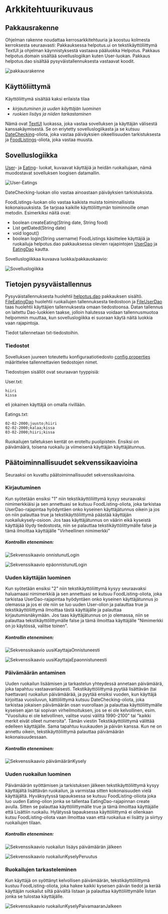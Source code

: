 # Arkkitehtuurikuvaus

## Pakkausrakenne

Ohjelman rakenne noudattaa kerrosarkkitehtuuria ja koostuu kolmesta kerroksesta seuraavasti:
Pakkauksessa helpotus.ui on tekstikäyttöliittymä TextUI ja ohjelman käynnistyksestä vastaava pääluokka Helpotus. Pakkaus helpotus.domain sisältää sovelluslogiikan kuten User-luokan. Pakkaus helpotus.dao sisältää pysyväistallennuksesta vastaavat koodit.

![pakkausrakenne](https://user-images.githubusercontent.com/74470219/118138849-75469080-b40f-11eb-90bb-0ba304487212.jpeg)

## Käyttöliittymä

Käyttöliittymä sisältää kaksi erilaista tilaa
* *kirjautuminen ja uuden käyttäjän luominen*
* *ruokien lisäys ja niiden tarkastaminen*

Nämä ovat [TextUI](https://github.com/KilpiV/ot-harjoitustyo/blob/master/Helpotus/src/main/java/helpotus/ui/TextUI.java) luokassa, joka vastaa sovelluksen ja käyttäjän välisestä kanssakäymisestä. Se on eriytetty sovelluslogiikasta ja se kutsuu [DateChecking](https://github.com/KilpiV/ot-harjoitustyo/blob/master/Helpotus/src/main/java/helpotus/domain/DateChecking.java)-oliota, joka vastaa päiväyksien oikeellisuuden tarkistuksesta ja [FoodListings](https://github.com/KilpiV/ot-harjoitustyo/blob/master/Helpotus/src/main/java/helpotus/domain/FoodListings.java)-oliota, joka vastaa muusta.

## Sovelluslogiikka

[User](https://github.com/KilpiV/ot-harjoitustyo/blob/master/Helpotus/src/main/java/helpotus/domain/User.java)- ja [Eating](https://github.com/KilpiV/ot-harjoitustyo/blob/master/Helpotus/src/main/java/helpotus/domain/Eating.java)- luokat, kuvaavat käyttäjiä ja heidän ruokailujaan, nämä muodostavat sovelluksen loogisen datamallin.

![User-Eatings](https://user-images.githubusercontent.com/74470219/118142990-90b39a80-b413-11eb-88ef-c71d6e485e1f.JPG)

DateChecking-luokan olio vastaa ainoastaan päiväyksien tarkistuksista.

FoodListings-luokan olio vastaa kaikista muista toiminnallisista kokonaisuuksista. Se tarjoaa kaikille käyttöliittymän toiminnoille oman metodin. 
Esimerkiksi näitä ovat:
 * boolean createEating(String date, String food)
 * List getDated(String date)
 * void logout()
 * boolean login(String username)
FoodListings käsittelee käyttäjiä ja ruokailuja helpotus.dao pakkauksessa olevien rajapintojen [UserDao](https://github.com/KilpiV/ot-harjoitustyo/blob/master/Helpotus/src/main/java/helpotus/dao/UserDao.java) ja [EatingDao](https://github.com/KilpiV/ot-harjoitustyo/blob/master/Helpotus/src/main/java/helpotus/dao/EatingDao.java) kautta.

Sovelluslogiikkaa kuvaava luokka/pakkauskaavio:

![Sovelluslogiikka](https://user-images.githubusercontent.com/74470219/118139201-cce4fc00-b40f-11eb-91ae-065238538e11.JPG)

## Tietojen pysyväistallennus

Pysyväistallennuksesta huolehtii [helpotus.dao](https://github.com/KilpiV/ot-harjoitustyo/tree/master/Helpotus/src/main/java/helpotus/dao) pakkauksen sisältö. [FileEatingDao](https://github.com/KilpiV/ot-harjoitustyo/tree/master/Helpotus/src/main/java/helpotus/dao/FileEatingDao) huolehtii ruokailujen tallennuksesta tiedostoon ja [FileUserDao](https://github.com/KilpiV/ot-harjoitustyo/tree/master/Helpotus/src/main/java/helpotus/dao/FileUserDao) taas huolehtii käyttäjien tallennuksesta omaan tiedostoonsa.
Datan tallennus on laitettu Dao-luokkien taakse, jolloin halutessa voidaan tallennusmuotoa helpommin muuttaa, kun sovelluslogiikka ei suoraan käytä näitä luokkia vaan rajapintoja.

Tiedot tallennetaan txt-tiedostoihin.

### Tiedostot
Sovelluksen juureen toteutettu konfiguraatiotiedosto [config.properties](https://github.com/KilpiV/ot-harjoitustyo/blob/master/Helpotus/config.properties) määrittelee tallennettavien tiedostojen nimet.

Tiedostojen sisällöt ovat seuraavan tyyppisiä:

User.txt:
```
hiiri
kissa
```
eli jokainen käyttäjä on omalla rivillään.

Eatings.txt:
```
02-02-2000;juusto;hiiri
02-02-2000;kalaa;kissa
03-02-2000;hiiri;kissa
```
Ruokailujen talletuksen kentät on eroteltu puolipistein. Ensiksi on päivämäärä, toisena ruokailu ja viimeisenä käyttäjän käyttäjätunnus.

## Päätoiminnallisuudet sekvenssikaavioina
Seuraaksi on kuvattu päätoiminnallisuudet sekvenssikaavioina.

### Kirjautuminen

Kun syötetään ensiksi "1" niin tekstikäyttöliittymä kysyy seuraavaksi nimimerkkiäisi ja sen annettuasi se kutsuu FoodListing-oliota, joka tarkistaa UserDao-rajapintaa hyödyntäen onko kyseinen käyttäjätunnus oikein ja jos on niin palauttaa true ja tekstikäyttöliittymä päästää käyttäjän ruokailukysely-osioon. Jos taas käyttäjätunnus on väärin eikä kyseistä käyttäjää löydy tiedostosta, niin se palauttaa tekstikäyttölittymälle false ja tämä ilmoittaa käyttäjälle "Virheellinen nimimerkki"

##### Kontrollin eteneminen:
![Sekvenssikaavio onnistunutLogin](https://user-images.githubusercontent.com/74470219/118138915-898a8d80-b40f-11eb-9a09-a65549b98035.JPG)

![Sekvenssikaavio epäonnistunutLogin](https://user-images.githubusercontent.com/74470219/118138879-7f688f00-b40f-11eb-8ce4-16071e8b22b2.JPG)


### Uuden käyttäjän luominen
Kun syötetään ensiksi "2" niin tekstikäyttöliittymä kysyy seuraavaksi haluamaasi nimimerkkiä ja sen annettuasi se kutsuu FoodListing-oliota, joka tarkistaa UserDao-rajapintaa hyödyntäen onko kyseinen käyttäjätunnus jo olemassa ja jos ei ole niin se luo uuden User-olion ja palauttaa true ja tekstikäyttöliittymä ilmoittaa tästä käyttäjälle ja palauttaa kirjautumisnäkymään. Jos taas käyttäjätunnus on jo olemassa, niin se palauttaa tekstikäyttölittymälle false ja tämä ilmoittaa käyttäjälle "Nimimerkki on jo käytössä, valitse toinen".

##### Kontrollin eteneminen:
![Sekvenssikaavio uusiKayttajaOnnistuneesti](https://user-images.githubusercontent.com/74470219/118139133-bd65b300-b40f-11eb-8a98-f1c99c93290b.JPG)

![Sekvenssikaavio uusiKayttajaEpaonnistuneesti](https://user-images.githubusercontent.com/74470219/118139127-ba6ac280-b40f-11eb-9966-202b1d5768f9.JPG)


### Päivämäärän antaminen
Uuden ruokailun lisäämisen ja tarkastelun yhteydessä annetaan päivämäärä, joka tapahtuu vastaavanlaisesti.
Tekstikäyttöliittymä pyytää lisättävän (tai haettavan) ruokailun päivämäärää, ja pyytää ensiksi vuoden, kun käyttäjä kirjoittaa vuosiluvun, kättöliittymä kutsuu DateChecking-oliota, joka tarkistaa jokaisen päivämäärän osan vuorollaan ja palauttaa käyttöliittymälle kyseisen ajan tai sopivan virheilmoituksen, jos se ei ole kelvollinen, esim. "Vuosiluku ei ole kelvollinen, valitse vuosi väliltä 1990-2100" tai "kaikki merkit eivät olleet numeroita". Tämän viestin Tekstikäyttöliittymä välittää edelleen käyttäjälle. Sama tapahtuu kuukauden ja päivän kanssa. Kun ne on annettu oikein, tekstikäyttöliittymä palauttaa päivämäärän kokonaisuudessaan.

##### Kontrollin eteneminen:
![Sekvenssikaavio päivämääränKysely](https://user-images.githubusercontent.com/74470219/118138945-927b5f00-b40f-11eb-9282-6e8ee9bc75ed.JPG)


### Uuden ruokailun luominen
Päivämäärän syöttämisen ja tarkistuksen jälkeen tekstikäyttöliittymä kysyy käyttäjältä lisättävän ruokailun, ja varmistaa sitten kokonaisuuden vielä käyttäjältä. Hyväksytyssä tapauksessa se kutsuu FoodListing-oliiota joka luo uuden Eating-olion jonka se tallentaa EatingDao-rajapinnan create avulla. Sitten se palauttaa käyttöliittymälle true ja tämä ilmoittaa käyttäjälle että Lisättiin ruokailu. Hylätyssä tapauksessa käyttöliittymä ei ollenkaan kutsu FoodListing-oliota vaan ilmoittaa vaan että ruokailua ei lisätty ja siirtyy ruokailujen tilaan.

##### Kontrollin eteneminen:
![Sekvenssikaavio ruokailun lisäys päivämäärän jälkeen](https://user-images.githubusercontent.com/74470219/118139078-ae7f0080-b40f-11eb-9464-a267a7b99650.JPG)

![Sekvenssikaavio ruokailunKyselyPeruutus](https://user-images.githubusercontent.com/74470219/118139060-aaeb7980-b40f-11eb-9ef5-ab7a24f86594.JPG)


### Ruokailujen tarkasteleminen
Kun käyttäjä on syöttänyt kelvollisen päivämäärän, tekstikäyttöliittymä kustuu FoodListing-oliota, joka hakee kaikki kyseisen päivän tiedot ja kerää käyttäjän ruokailut siltä päivältä listaan ja palauttaa käyttöliittymälle listan jonka se tulostaa käyttäjälle.

![Sekvenssikaavio ruokailunKyselyPaivamaaranJalkeen](https://user-images.githubusercontent.com/74470219/118138993-9c9d5d80-b40f-11eb-9bef-db0abdd8e693.JPG)

